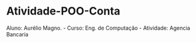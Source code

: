 # Atividade-POO-Conta
Aluno: Aurélio Magno. - Curso: Eng. de Computação - Atividade: Agencia Bancaria
